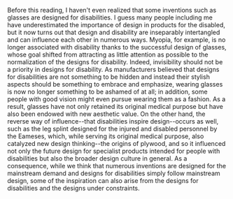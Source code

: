 Before this reading, I haven't even realized that some inventions such as glasses are designed for disabilities. 
I guess many people including me have underestimated the importance of design in products for the disabled, but it now turns out that design and disability are inseparably intertangled and can influence each other in numerous ways. 
Myopia, for example, is no longer associated with disability thanks to the successful design of glasses, whose goal shifted from attracting as little attention as possible to the normalization of the designs for disability. Indeed, invisibility should not be a priority in designs for disability. As manufacturers believed that designs for disabilities are not something to be hidden and instead their stylish aspects should be something to embrace and emphasize, wearing glasses is now no longer something to be ashamed of at all; in addition, some people with good vision might even pursue wearing them as a fashion. As a result, glasses have not only retained its original medical purpose but have also been endowed with new aesthetic value. 
On the other hand, the reverse way of influence--that disabilities inspire design--occurs as well, such as the leg splint designed for the injured and disabled personnel by the Eameses, which, while serving its original medical purpose, also catalyzed new design thinking--the origins of plywood, and so it influenced not only the future design for specialist products intended for people with disabilities but also the broader design culture in general. 
As a consequence, while we think that numerous inventions are designed for the mainstream demand and designs for disabilities simply follow mainstream design, some of the inspiration can also arise from the designs for disabilities and the designs under constraints. 
